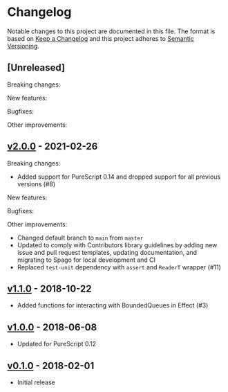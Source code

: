 # Changelog

Notable changes to this project are documented in this file. The format is based on [Keep a Changelog](https://keepachangelog.com/en/1.0.0/) and this project adheres to [Semantic Versioning](https://semver.org/spec/v2.0.0.html).

## [Unreleased]

Breaking changes:

New features:

Bugfixes:

Other improvements:

## [v2.0.0](https://github.com/purescript-contrib/purescript-concurrent-queues/releases/tag/v2.0.0) - 2021-02-26

Breaking changes:
- Added support for PureScript 0.14 and dropped support for all previous versions (#8)

New features:

Bugfixes:

Other improvements:
- Changed default branch to `main` from `master`
- Updated to comply with Contributors library guidelines by adding new issue and pull request templates, updating documentation, and migrating to Spago for local development and CI
- Replaced `test-unit` dependency with `assert` and `ReaderT` wrapper (#11)

## [v1.1.0](https://github.com/purescript-contrib/purescript-concurrent-queues/releases/tag/v1.1.0) - 2018-10-22

- Added functions for interacting with BoundedQueues in Effect (#3)

## [v1.0.0](https://github.com/purescript-contrib/purescript-concurrent-queues/releases/tag/v1.0.0) - 2018-06-08

- Updated for PureScript 0.12

## [v0.1.0](https://github.com/purescript-contrib/purescript-concurrent-queues/releases/tag/v0.1.0) - 2018-02-01

- Initial release
